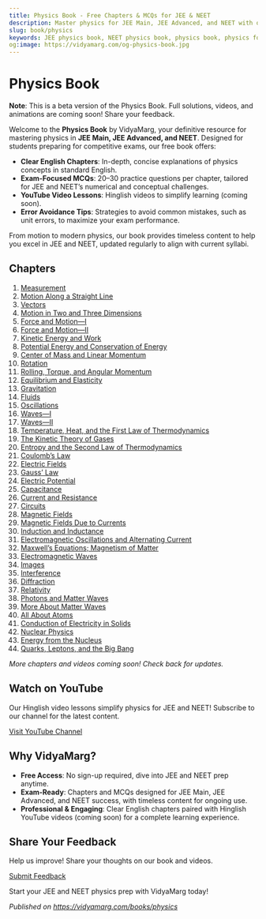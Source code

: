 ```yaml
---
title: Physics Book - Free Chapters & MCQs for JEE & NEET
description: Master physics for JEE Main, JEE Advanced, and NEET with our free book! English chapters, practice MCQs, and YouTube videos for exam success.
slug: book/physics
keywords: JEE physics book, NEET physics book, physics book, physics for JEE and NEET
og:image: https://vidyamarg.com/og-physics-book.jpg
---
```


# Physics Book

**Note**: This is a beta version of the Physics Book. Full solutions, videos, and animations are coming soon! Share your feedback.

Welcome to the **Physics Book** by VidyaMarg, your definitive resource for mastering physics in **JEE Main, JEE Advanced, and NEET**. Designed for students preparing for competitive exams, our free book offers:

- **Clear English Chapters**: In-depth, concise explanations of physics concepts in standard English.
- **Exam-Focused MCQs**: 20–30 practice questions per chapter, tailored for JEE and NEET’s numerical and conceptual challenges.
- **YouTube Video Lessons**: Hinglish videos to simplify learning (coming soon).
- **Error Avoidance Tips**: Strategies to avoid common mistakes, such as unit errors, to maximize your exam performance.

From motion to modern physics, our book provides timeless content to help you excel in JEE and NEET, updated regularly to align with current syllabi.

## Chapters
1. [Measurement](./measurement/index.md)
2. [Motion Along a Straight Line](./motion-straight-line/index.md)
3. [Vectors](./vectors/index.md)
4. [Motion in Two and Three Dimensions](./motion-2d-3d/index.md)
5. [Force and Motion—I](./force-motion-1/index.md)
6. [Force and Motion—II](./force-motion-2/index.md)
7. [Kinetic Energy and Work](./kinetic-energy-work/index.md)
8. [Potential Energy and Conservation of Energy](./potential-energy-conservation/index.md)
9. [Center of Mass and Linear Momentum](./center-mass-momentum/index.md)
10. [Rotation](./rotation/index.md)
11. [Rolling, Torque, and Angular Momentum](./rolling-torque-angular-momentum/index.md)
12. [Equilibrium and Elasticity](./equilibrium-elasticity/index.md)
13. [Gravitation](./gravitation/index.md)
14. [Fluids](./fluids/index.md)
15. [Oscillations](./oscillations/index.md)
16. [Waves—I](./waves-1/index.md)
17. [Waves—II](./waves-2/index.md)
18. [Temperature, Heat, and the First Law of Thermodynamics](./thermodynamics-1/index.md)
19. [The Kinetic Theory of Gases](./kinetic-theory-gases/index.md)
20. [Entropy and the Second Law of Thermodynamics](./entropy-thermodynamics/index.md)
21. [Coulomb’s Law](./coulombs-law/index.md)
22. [Electric Fields](./electric-fields/index.md)
23. [Gauss’ Law](./gauss-law/index.md)
24. [Electric Potential](./electric-potential/index.md)
25. [Capacitance](./capacitance/index.md)
26. [Current and Resistance](./current-resistance/index.md)
27. [Circuits](./circuits/index.md)
28. [Magnetic Fields](./magnetic-fields/index.md)
29. [Magnetic Fields Due to Currents](./magnetic-fields-currents/index.md)
30. [Induction and Inductance](./induction-inductance/index.md)
31. [Electromagnetic Oscillations and Alternating Current](./electromagnetic-oscillations-ac/index.md)
32. [Maxwell’s Equations; Magnetism of Matter](./maxwells-equations/index.md)
33. [Electromagnetic Waves](./electromagnetic-waves/index.md)
34. [Images](./images/index.md)
35. [Interference](./interference/index.md)
36. [Diffraction](./diffraction/index.md)
37. [Relativity](./relativity/index.md)
38. [Photons and Matter Waves](./photons-matter-waves/index.md)
39. [More About Matter Waves](./matter-waves-advanced/index.md)
40. [All About Atoms](./atoms/index.md)
41. [Conduction of Electricity in Solids](./conduction-solids/index.md)
42. [Nuclear Physics](./nuclear-physics/index.md)
43. [Energy from the Nucleus](./nuclear-energy/index.md)
44. [Quarks, Leptons, and the Big Bang](./quarks-leptons/index.md)

*More chapters and videos coming soon! Check back for updates.*

## Watch on YouTube
Our Hinglish video lessons simplify physics for JEE and NEET! Subscribe to our channel for the latest content.

[Visit YouTube Channel](#) <!-- Replace with channel URL -->

## Why VidyaMarg?
- **Free Access**: No sign-up required, dive into JEE and NEET prep anytime.
- **Exam-Ready**: Chapters and MCQs designed for JEE Main, JEE Advanced, and NEET success, with timeless content for ongoing use.
- **Professional & Engaging**: Clear English chapters paired with Hinglish YouTube videos (coming soon) for a complete learning experience.

## Share Your Feedback
Help us improve! Share your thoughts on our book and videos.

[Submit Feedback](#) <!-- Replace with Google Form link -->

Start your JEE and NEET physics prep with VidyaMarg today!

*Published on https://vidyamarg.com/books/physics*